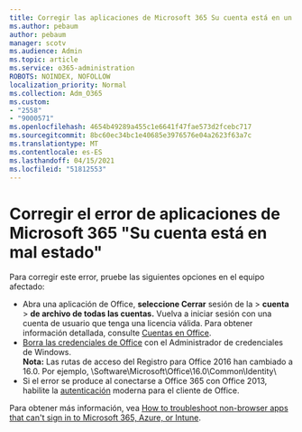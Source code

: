 ```yaml
---
title: Corregir las aplicaciones de Microsoft 365 Su cuenta está en un mensaje de estado malo
ms.author: pebaum
author: pebaum
manager: scotv
ms.audience: Admin
ms.topic: article
ms.service: o365-administration
ROBOTS: NOINDEX, NOFOLLOW
localization_priority: Normal
ms.collection: Adm_O365
ms.custom:
- "2558"
- "9000571"
ms.openlocfilehash: 4654b49289a455c1e6641f47fae573d2fcebc717
ms.sourcegitcommit: 8bc60ec34bc1e40685e3976576e04a2623f63a7c
ms.translationtype: MT
ms.contentlocale: es-ES
ms.lasthandoff: 04/15/2021
ms.locfileid: "51812553"
---
```

# <a name="fixing-the-microsoft-365-apps-your-account-is-in-a-bad-state-error"></a>Corregir el error de aplicaciones de Microsoft 365 "Su cuenta está en mal estado"

Para corregir este error, pruebe las siguientes opciones en el equipo afectado:

- Abra una aplicación de Office, **seleccione Cerrar** sesión de la  >  **cuenta**  >  **de archivo de todas las cuentas.** Vuelva a iniciar sesión con una cuenta de usuario que tenga una licencia válida. Para obtener información detallada, consulte [Cuentas en Office](https://support.office.com/article/accounts-in-office-628ea040-f265-49de-b986-be09c3ebf8a9).
- [Borra las credenciales de Office](https://docs.microsoft.com/office/troubleshoot/error-messages/another-account-already-signed-in#step-3-clear-cached-credentials-on-the-computer) con el Administrador de credenciales de Windows.<br>
  **Nota:** Las rutas de acceso del Registro para Office 2016 han cambiado a 16.0. Por ejemplo, \Software\Microsoft\Office\16.0\Common\Identity\
- Si el error se produce al conectarse a Office 365 con Office 2013, habilite la [autenticación](https://docs.microsoft.com/microsoft-365/admin/security-and-compliance/enable-modern-authentication) moderna para el cliente de Office.

Para obtener más información, vea [How to troubleshoot non-browser apps that can't sign in to Microsoft 365, Azure, or Intune](https://support.office.com/article/how-to-troubleshoot-non-browser-apps-that-can-t-sign-in-to-office-365-azure-or-intune-3ba1b268-66f6-462c-b0e5-070f5c2603c1).

